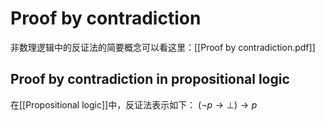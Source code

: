 # Proof by contradiction

非数理逻辑中的反证法的简要概念可以看这里：[[Proof by contradiction.pdf]]

## Proof by contradiction in propositional logic

在[[Propositional logic]]中，反证法表示如下：
$\left ( \neg p \to \bot  \right ) \to p$

